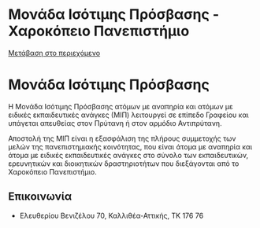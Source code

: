 Μονάδα Ισότιμης Πρόσβασης - Χαροκόπειο Πανεπιστήμιο
=============== 

[Μετάβαση στο περιεχόμενο](https://www.hua.gr/administrative-serv/%CE%BC%CE%BF%CE%BD%CE%AC%CE%B4%CE%B1-%CE%B9%CF%83%CF%8C%CF%84%CE%B9%CE%BC%CE%B7%CF%82-%CF%80%CF%81%CF%8C%CF%83%CE%B2%CE%B1%CF%83%CE%B7%CF%82/#content "Μετάβαση στο περιεχόμενο")

Μονάδα Ισότιμης Πρόσβασης
=========================

Η Μονάδα Ισότιμης Πρόσβασης ατόμων με αναπηρία και ατόμων με ειδικές εκπαιδευτικές ανάγκες (ΜΙΠ) λειτουργεί σε επίπεδο Γραφείου και υπάγεται απευθείας στον Πρύτανη ή στον αρμόδιο Αντιπρύτανη.

Αποστολή της ΜΙΠ είναι η εξασφάλιση της πλήρους συμμετοχής των μελών της πανεπιστημιακής κοινότητας, που είναι άτομα με αναπηρία και άτομα με ειδικές εκπαιδευτικές ανάγκες στο σύνολο των εκπαιδευτικών, ερευνητικών και διοικητικών δραστηριοτήτων που διεξάγονται από το Χαροκόπειο Πανεπιστήμιο.

Επικοινωνία
-----------

*   Ελευθερίου Βενιζέλου 70, Καλλιθέα-Αττικής, ΤΚ 176 76

